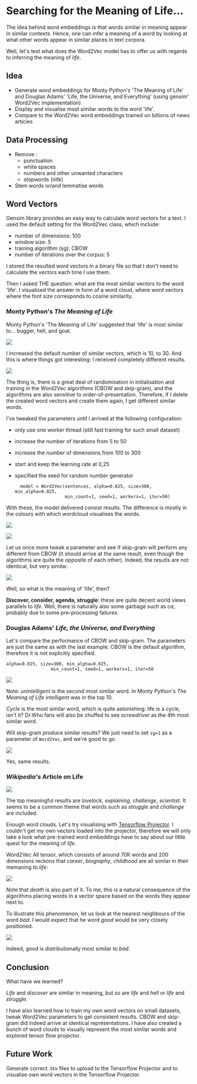 # Searching for the Meaning of Life...

The idea behind word embeddings is that words similar in meaning appear in similar contexts. Hence, one can infer a meaning of a word by looking at what other words appear in similar places in text corpora. 

Well, let's test what does the Word2Vec model has to offer us with regards to inferring the meaning of _life_. 

## Idea

- Generate word embeddings for Monty Python's 'The Meaning of Life' and Douglas Adams' 'Life, the Universe, and Everything' (using gensim' Word2Vec implementation)
- Display and visualise most similar words to the word 'life'. 
- Compare to the Word2Vec word embeddings trained on billions of news articles

## Data Processing
- Remove : 
    - punctuation
    - white spaces
    - numbers and other unwanted characters
    - stopwords (nltk)
- Stem words or/and lemmatise words 


## Word Vectors

Gensim library provides an easy way to calculate word vectors for a text. I used the default setting for the Word2Vec class, which include:
- number of dimensions: 100
- window size: 5
- training algorithm (sg): CBOW
- number of iterations over the corpus: 5

I stored the resulted word vectors in a binary file so that I don't need to calculate the vectors each time I use them. 

Then I asked THE question: what are the most similar vectors to the word 'life'. I visualised the answer in form of a word cloud, where word vectors where the font size corresponds to cosine similarity. 

### Monty Python's _The Meaning of Life_

Monty Python's 'The Meaning of Life' suggested that 'life' is most similar to... bugger, hell, and goat.

![](img/monty_python_life.png)

I increased the default number of similar vectors, which is 10, to 30. And this is where things got interesting: I received completely different results. 


![](img/monty_python_life_04.png)

The thing is, there is a great deal of randomisation in initialisation and training in the Word2Vec algorithms (CBOW and skip-gram), and the algorithms are also sensitive to order-of-presentation. Therefore, if I delete the created word vectors and create them again, I get different similar words. 

I've tweaked the parameters until I arrived at the following configuration: 

- only use one worker thread (still fast training for such small dataset)
- increase the number of iterations from 5 to 50
- increase the number of dimensions from 100 to 300
- start and keep the learning rate at 0,25
- specified the seed for random number generator


    	model = Word2Vec(sentences, alpha=0.025, size=300, min_alpha=0.025,
    					 min_count=1, seed=1, workers=1, iter=50)

With these, the model delivered consist results. The difference is mostly in the colours with which wordcloud visualises the words. 

![](img/monty_iter_50_01.png)


![](img/monty_iter_50_02.png)

Let us once more tweak a parameter and see if skip-gram will perform any different from CBOW (it should arrive at the same result, even though the algorithms are quite the opposite of each other). Indeed, the resutls are not identical, but very similar. 


![](img/monty_iter_50_03.png)

Well, so what is the meaning of 'life', then? 

**Discover, consider, agenda, struggle**: these are quite decent world views parallels to _life_.
Well, there is naturally also some garbage such as _ca_, probably due to some pre-processing failures.


### Douglas Adams' _Life, the Universe, and Everything_

Let's compare the performance of CBOW and skip-gram. The parameters are just the same as with the last example. CBOW is the default algorithm, therefore it is not explicitly specified. 

    alpha=0.025, size=300, min_alpha=0.025,
					 min_count=1, seed=1, workers=1, iter=50
					 

![](img/adams_iter_50_01.png)

Note: *unintelligent* is the second most similar word. In Monty Python's _The Meaning of Life_ *intelligent* was in the top 10. 

*Cycle* is the most similar word, which is quite astonishing: life _is_ a cycle, isn't it? Dr.Who fans will also be chuffed to see _screwdriver_ as the 4th most similar word.


Will skip-gram produce similar results? We just need to set `sg=1` as a parameter of `Word2Vec`, and we're good to go. 


![](img/adams_iter_50_02.png)


Yes, same results.


### _Wikipedia's_ Article on Life

![](img/wiki_iter_50_01.png)


The top meaningful results are *lovelock*, *explaining*, *challenge*, *scientist*. It seems to be a common theme that words such as *struggle* and *challenge* are included. 


Enough word clouds. Let's try visualising with [Tensorflow Projector](https://projector.tensorflow.org). 
I couldn't get my own vectors loaded into the projector, therefore we will only take a look what pre-trained word embeddings have to say about our little quest for the meaning of _life_.

Word2Vec All tensor, which consists of around 70K words and 200 dimensions reckons that *career*, *biography*, *childhood* are all similar in their memaning to _life_:

![](img/pretrained_10k.jpeg)



Note that _death_ is also part of it. To me, this is a natural consequence of the algorithms placing words in a vector space based on the words they appear next to. 

To illustrate this phenomenon, let us look at the nearest neighbours of the word _bad_. I would expect that he word _good_ would be very closely positioned.


![](img/pretrained_bad.jpeg)

Indeed, good is distributionally most similar to _bad_.


## Conclusion

What have we learned?

_Life_ and _discover_ are similar in meaning, but so are _life_ and _hell_ or _life_ and _struggle_. 

I have also learned how to train my own word vectors on small datasets, tweak Word2Vec parameters to get consistent results. CBOW and skip-gram did indeed arrive at identical representations. 
I have also created a bunch of word clouds to visually represent the most similar words and explored tensor flow projector.

## Future Work

Generate correct .tsv files to upload to the Tensorflow Projector and to visualise own word vectors in the Tensorflow Projector.
